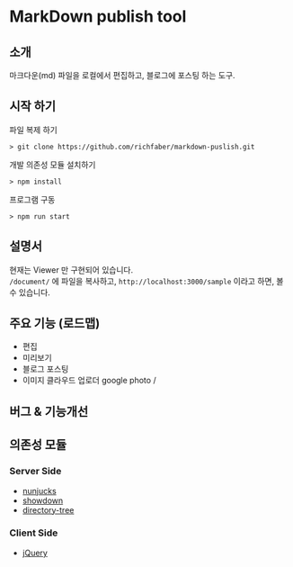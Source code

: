# MarkDown publish tool

## 소개

마크다운(md) 파일을 로컬에서 편집하고, 블로그에 포스팅 하는 도구. 

## 시작 하기

파일 복제 하기

```command
> git clone https://github.com/richfaber/markdown-puslish.git
```

개발 의존성 모듈 설치하기

```command
> npm install
```

프로그램 구동

```command
> npm run start
```

## 설명서

현재는 Viewer 만 구현되어 있습니다.  
`/document/` 에 파일을 복사하고, `http://localhost:3000/sample` 이라고 하면, 볼 수 있습니다.

## 주요 기능 (로드맵)

- 편집
- 미리보기
- 블로그 포스팅
- 이미지 클라우드 업로더 google photo / 

## 버그 & 기능개선


## 의존성 모듈

### Server Side

- [nunjucks](https://mozilla.github.io/nunjucks/)
- [showdown](https://github.com/showdownjs/showdown)
- [directory-tree](https://github.com/mihneadb/node-directory-tree)

### Client Side

- [jQuery](https://code.jquery.com/)
